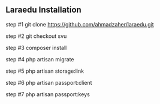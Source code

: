

## Laraedu Installation

step #1 git clone https://github.com/ahmadzaher/laraedu.git

step #2 git checkout svu

step #3 composer install

step #4 php artisan migrate

step #5 php artisan storage:link

step #6 php artisan passport:client

step #7 php artisan passport:keys
